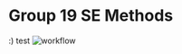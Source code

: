 # Group 19 SE Methods  
:)
test
![workflow](https://github.com/<UserName>/<RepositoryName>/actions/workflows/main.yml/badge.svg)
